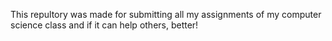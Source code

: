 This repultory was made for submitting all my assignments of my computer science class and if it can help others, better!
